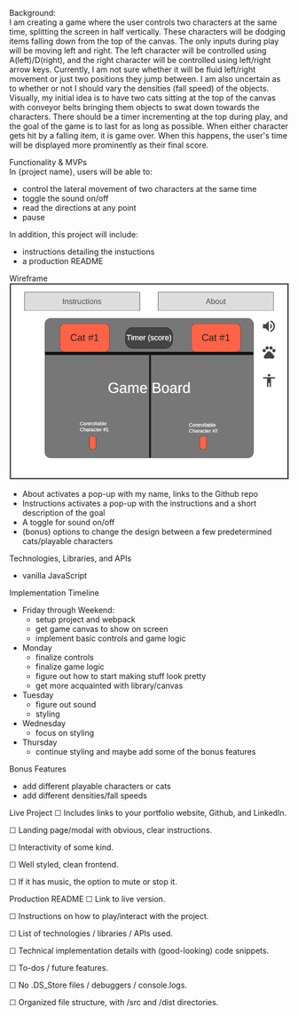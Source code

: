 Background:  
  I am creating a game where the user controls two characters at the same time, splitting the screen in half vertically. 
These characters will be dodging items falling down from the top of the canvas. The only inputs during play will be 
moving left and right. The left character will be controlled using A(left)/D(right), and the right character will be 
controlled using left/right arrow keys. Currently, I am not sure whether it will be fluid left/right movement or just 
two positions they jump between. I am also uncertain as to whether or not I should vary the densities (fall speed) of 
the objects.  
  Visually, my initial idea is to have two cats sitting at the top of the canvas with conveyor belts bringing them 
objects to swat down towards the characters. There should be a timer incrementing at the top during play, and the goal 
of the game is to last for as long as possible. When either character gets hit by a falling item, it is game over. When 
this happens, the user's time will be displayed more prominently as their final score.  


Functionality & MVPs  
In {project name}, users will be able to:
  - control the lateral movement of two characters at the same time
  - toggle the sound on/off
  - read the directions at any point
  - pause

In addition, this project will include:
  - instructions detailing the instuctions
  - a production README


Wireframe
  ![Alt text](./Capture.PNG)

  - About activates a pop-up with my name, links to the Github repo
  - Instructions activates a pop-up with the instructions and a short description of the goal
  - A toggle for sound on/off
  - (bonus) options to change the design between a few predetermined cats/playable characters

Technologies, Libraries, and APIs
  - vanilla JavaScript

Implementation Timeline
  - Friday through Weekend: 
    - setup project and webpack
    - get game canvas to show on screen
    - implement basic controls and game logic
  - Monday
    - finalize controls
    - finalize game logic
    - figure out how to start making stuff look pretty
    - get more acquainted with library/canvas
  - Tuesday
    - figure out sound
    - styling
  - Wednesday
    - focus on styling
  - Thursday
    - continue styling and maybe add some of the bonus features

Bonus Features
  - add different playable characters or cats
  - add different densities/fall speeds

Live Project
☐ Includes links to your portfolio website, Github, and LinkedIn.

☐ Landing page/modal with obvious, clear instructions.

☐ Interactivity of some kind.

☐ Well styled, clean frontend.

☐ If it has music, the option to mute or stop it.

Production README
☐ Link to live version.

☐ Instructions on how to play/interact with the project.

☐ List of technologies / libraries / APIs used.

☐ Technical implementation details with (good-looking) code snippets.

☐ To-dos / future features.

☐ No .DS_Store files / debuggers / console.logs.

☐ Organized file structure, with /src and /dist directories.
